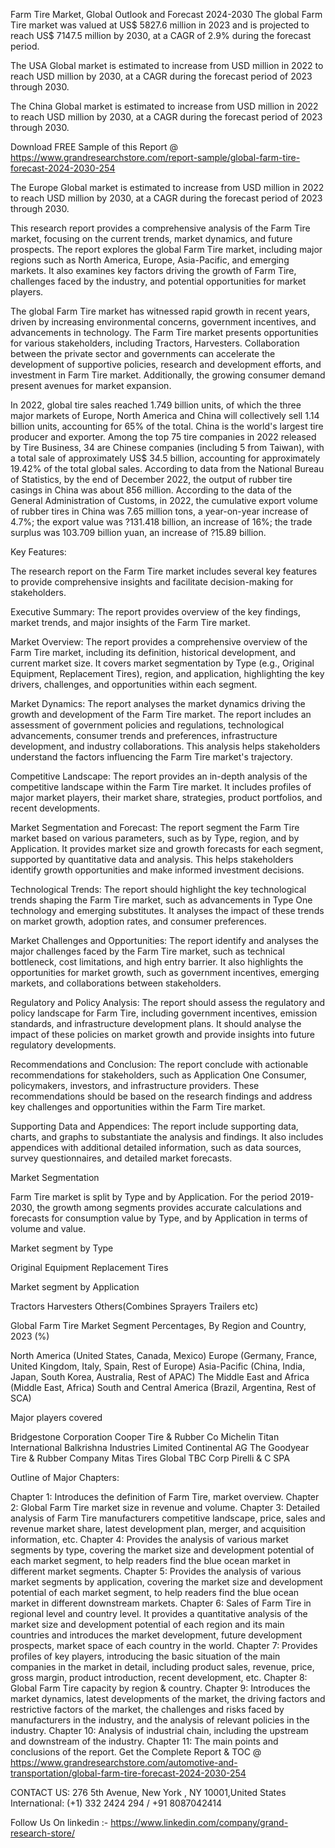 Farm Tire Market, Global Outlook and Forecast 2024-2030
The global Farm Tire market was valued at US$ 5827.6 million in 2023 and is projected to reach US$ 7147.5 million by 2030, at a CAGR of 2.9% during the forecast period.

The USA Global market is estimated to increase from USD million in 2022 to reach USD million by 2030, at a CAGR during the forecast period of 2023 through 2030.

The China Global market is estimated to increase from USD million in 2022 to reach USD million by 2030, at a CAGR during the forecast period of 2023 through 2030.

Download FREE Sample of this Report @ https://www.grandresearchstore.com/report-sample/global-farm-tire-forecast-2024-2030-254

The Europe Global market is estimated to increase from USD million in 2022 to reach USD million by 2030, at a CAGR during the forecast period of 2023 through 2030.

This research report provides a comprehensive analysis of the Farm Tire market, focusing on the current trends, market dynamics, and future prospects. The report explores the global Farm Tire market, including major regions such as North America, Europe, Asia-Pacific, and emerging markets. It also examines key factors driving the growth of Farm Tire, challenges faced by the industry, and potential opportunities for market players.

The global Farm Tire market has witnessed rapid growth in recent years, driven by increasing environmental concerns, government incentives, and advancements in technology. The Farm Tire market presents opportunities for various stakeholders, including Tractors, Harvesters. Collaboration between the private sector and governments can accelerate the development of supportive policies, research and development efforts, and investment in Farm Tire market. Additionally, the growing consumer demand present avenues for market expansion.

In 2022, global tire sales reached 1.749 billion units, of which the three major markets of Europe, North America and China will collectively sell 1.14 billion units, accounting for 65% of the total. China is the world's largest tire producer and exporter. Among the top 75 tire companies in 2022 released by Tire Business, 34 are Chinese companies (including 5 from Taiwan), with a total sale of approximately US$ 34.5 billion, accounting for approximately 19.42% of the total global sales. According to data from the National Bureau of Statistics, by the end of December 2022, the output of rubber tire casings in China was about 856 million. According to the data of the General Administration of Customs, in 2022, the cumulative export volume of rubber tires in China was 7.65 million tons, a year-on-year increase of 4.7%; the export value was ?131.418 billion, an increase of 16%; the trade surplus was 103.709 billion yuan, an increase of ?15.89 billion.

Key Features:

The research report on the Farm Tire market includes several key features to provide comprehensive insights and facilitate decision-making for stakeholders.

Executive Summary: The report provides overview of the key findings, market trends, and major insights of the Farm Tire market.

Market Overview: The report provides a comprehensive overview of the Farm Tire market, including its definition, historical development, and current market size. It covers market segmentation by Type (e.g., Original Equipment, Replacement Tires), region, and application, highlighting the key drivers, challenges, and opportunities within each segment.

Market Dynamics: The report analyses the market dynamics driving the growth and development of the Farm Tire market. The report includes an assessment of government policies and regulations, technological advancements, consumer trends and preferences, infrastructure development, and industry collaborations. This analysis helps stakeholders understand the factors influencing the Farm Tire market's trajectory.

Competitive Landscape: The report provides an in-depth analysis of the competitive landscape within the Farm Tire market. It includes profiles of major market players, their market share, strategies, product portfolios, and recent developments.

Market Segmentation and Forecast: The report segment the Farm Tire market based on various parameters, such as by Type, region, and by Application. It provides market size and growth forecasts for each segment, supported by quantitative data and analysis. This helps stakeholders identify growth opportunities and make informed investment decisions.

Technological Trends: The report should highlight the key technological trends shaping the Farm Tire market, such as advancements in Type One technology and emerging substitutes. It analyses the impact of these trends on market growth, adoption rates, and consumer preferences.

Market Challenges and Opportunities: The report identify and analyses the major challenges faced by the Farm Tire market, such as technical bottleneck, cost limitations, and high entry barrier. It also highlights the opportunities for market growth, such as government incentives, emerging markets, and collaborations between stakeholders.

Regulatory and Policy Analysis: The report should assess the regulatory and policy landscape for Farm Tire, including government incentives, emission standards, and infrastructure development plans. It should analyse the impact of these policies on market growth and provide insights into future regulatory developments.

Recommendations and Conclusion: The report conclude with actionable recommendations for stakeholders, such as Application One Consumer, policymakers, investors, and infrastructure providers. These recommendations should be based on the research findings and address key challenges and opportunities within the Farm Tire market.

Supporting Data and Appendices: The report include supporting data, charts, and graphs to substantiate the analysis and findings. It also includes appendices with additional detailed information, such as data sources, survey questionnaires, and detailed market forecasts.

Market Segmentation

Farm Tire market is split by Type and by Application. For the period 2019-2030, the growth among segments provides accurate calculations and forecasts for consumption value by Type, and by Application in terms of volume and value.

Market segment by Type

Original Equipment
Replacement Tires

Market segment by Application

Tractors
Harvesters
Others(Combines Sprayers Trailers etc)

Global Farm Tire Market Segment Percentages, By Region and Country, 2023 (%)

North America (United States, Canada, Mexico)
Europe (Germany, France, United Kingdom, Italy, Spain, Rest of Europe)
Asia-Pacific (China, India, Japan, South Korea, Australia, Rest of APAC)
The Middle East and Africa (Middle East, Africa)
South and Central America (Brazil, Argentina, Rest of SCA)

Major players covered

Bridgestone Corporation
Cooper Tire & Rubber Co
Michelin
Titan International
Balkrishna Industries Limited
Continental AG
The Goodyear Tire & Rubber Company
Mitas Tires Global
TBC Corp
Pirelli & C SPA

Outline of Major Chapters:

Chapter 1: Introduces the definition of Farm Tire, market overview.
Chapter 2: Global Farm Tire market size in revenue and volume.
Chapter 3: Detailed analysis of Farm Tire manufacturers competitive landscape, price, sales and revenue market share, latest development plan, merger, and acquisition information, etc.
Chapter 4: Provides the analysis of various market segments by type, covering the market size and development potential of each market segment, to help readers find the blue ocean market in different market segments.
Chapter 5: Provides the analysis of various market segments by application, covering the market size and development potential of each market segment, to help readers find the blue ocean market in different downstream markets.
Chapter 6: Sales of Farm Tire in regional level and country level. It provides a quantitative analysis of the market size and development potential of each region and its main countries and introduces the market development, future development prospects, market space of each country in the world.
Chapter 7: Provides profiles of key players, introducing the basic situation of the main companies in the market in detail, including product sales, revenue, price, gross margin, product introduction, recent development, etc.
Chapter 8: Global Farm Tire capacity by region & country.
Chapter 9: Introduces the market dynamics, latest developments of the market, the driving factors and restrictive factors of the market, the challenges and risks faced by manufacturers in the industry, and the analysis of relevant policies in the industry.
Chapter 10: Analysis of industrial chain, including the upstream and downstream of the industry.
Chapter 11: The main points and conclusions of the report.
Get the Complete Report & TOC @ https://www.grandresearchstore.com/automotive-and-transportation/global-farm-tire-forecast-2024-2030-254

CONTACT US:
276 5th Avenue, New York , NY 10001,United States
International: (+1) 332 2424 294 / +91 8087042414

Follow Us On linkedin :- https://www.linkedin.com/company/grand-research-store/
